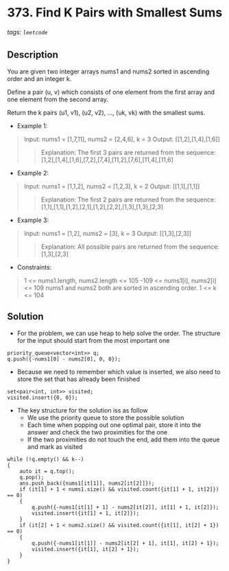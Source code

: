 # 373. Find K Pairs with Smallest Sums
###### tags: `leetcode`
## Description
You are given two integer arrays nums1 and nums2 sorted in ascending order and an integer k.

Define a pair (u, v) which consists of one element from the first array and one element from the second array.

Return the k pairs (u1, v1), (u2, v2), ..., (uk, vk) with the smallest sums.

- Example 1:

>Input: nums1 = [1,7,11], nums2 = [2,4,6], k = 3
Output: [[1,2],[1,4],[1,6]]
>>Explanation: The first 3 pairs are returned from the sequence: [1,2],[1,4],[1,6],[7,2],[7,4],[11,2],[7,6],[11,4],[11,6]

- Example 2:

>Input: nums1 = [1,1,2], nums2 = [1,2,3], k = 2
Output: [[1,1],[1,1]]
>>Explanation: The first 2 pairs are returned from the sequence: [1,1],[1,1],[1,2],[2,1],[1,2],[2,2],[1,3],[1,3],[2,3]

- Example 3:

>Input: nums1 = [1,2], nums2 = [3], k = 3
Output: [[1,3],[2,3]]
>>Explanation: All possible pairs are returned from the sequence: [1,3],[2,3]

- Constraints:

>1 <= nums1.length, nums2.length <= 105
-109 <= nums1[i], nums2[i] <= 109
nums1 and nums2 both are sorted in ascending order.
1 <= k <= 104

## Solution
- For the problem, we can use heap to help solve the order. The structure for the input should start from the most important one
```cpp=
priority_queue<vector<int>> q;
q.push({-nums1[0] - nums2[0], 0, 0});
```
- Because we need to remember which value is inserted, we also need to store the set that has already been finished
```cpp=
set<pair<int, int>> visited;
visited.insert({0, 0});
```
- The key structure for the solution iss as follow
    - We use the priority queue to store the possible solution
    - Each time when popping out one optimal pair, store it into the answer and check the two proximities for the one
    - If the two proximities do not touch the end, add them into the queue and mark as visited
```cpp=
while (!q.empty() && k--)
{
    auto it = q.top();
    q.pop();
    ans.push_back({nums1[it[1]], nums2[it[2]]});
    if (it[1] + 1 < nums1.size() && visited.count({it[1] + 1, it[2]}) == 0)
    {
        q.push({-nums1[it[1] + 1] - nums2[it[2]], it[1] + 1, it[2]});
        visited.insert({it[1] + 1, it[2]});
    }
    if (it[2] + 1 < nums2.size() && visited.count({it[1], it[2] + 1}) == 0)
    {
        q.push({-nums1[it[1]] - nums2[it[2] + 1], it[1], it[2] + 1});
        visited.insert({it[1], it[2] + 1});
    }
}
```
